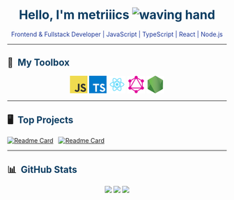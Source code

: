 <h1 align="center" style="color:#0a3d62;">
  Hello, I'm metriiics <img src="https://media.giphy.com/media/hvRJCLFzcasrR4ia7z/giphy.gif" alt="waving hand" height="30" />
</h1>

<p align="center" style="color:#1e3799;">
  Frontend & Fullstack Developer | JavaScript | TypeScript | React | Node.js
</p>

---

## 🧰 &nbsp;<span style="color:#0a3d62;">My Toolbox</span>

<p align="center">
  <code><img height="40" alt="javascript" src="https://raw.githubusercontent.com/github/explore/80688e429a7d4ef2fca1e82350fe8e3517d3494d/topics/javascript/javascript.png"></code>
  <code><img height="40" alt="typescript" src="https://raw.githubusercontent.com/github/explore/80688e429a7d4ef2fca1e82350fe8e3517d3494d/topics/typescript/typescript.png"></code>
  <code><img height="40" alt="react" src="https://raw.githubusercontent.com/github/explore/80688e429a7d4ef2fca1e82350fe8e3517d3494d/topics/react/react.png"></code>
  <code><img height="40" alt="graphql" src="https://raw.githubusercontent.com/github/explore/5c058a388828bb5fde0bcafd4bc867b5bb3f26f3/topics/graphql/graphql.png"></code>
  <code><img height="40" alt="nodejs" src="https://raw.githubusercontent.com/github/explore/80688e429a7d4ef2fca1e82350fe8e3517d3494d/topics/nodejs/nodejs.png"></code>    
</p>

---

## 🖥 &nbsp;<span style="color:#0a3d62;">Top Projects</span>

[![Readme Card](https://github-readme-stats.vercel.app/api/pin/?username=metriiics&repo=CRMProzdorovie&bg_color=0d1116&title_color=1e3799&text_color=3c6382&icon_color=0a3d62)](https://github.com/metriiics/CRMProzdorovie) &nbsp; 
[![Readme Card](https://github-readme-stats.vercel.app/api/pin/?username=metriiics&repo=love-lock-card&bg_color=0d1116&title_color=1e3799&text_color=3c6382&icon_color=0a3d62)](https://github.com/metriiics/love-lock-card)

---

## 📊 &nbsp;<span style="color:#0a3d62;">GitHub Stats</span>

<p align="center">
  <img height="160em" src="https://github-readme-stats.vercel.app/api?username=metriiics&show_icons=true&count_private=true&theme=dark&hide_border=true&bg_color=0d1116&title_color=1e3799&text_color=3c6382&icon_color=0a3d62" />
  <img height="160em" src="https://github-readme-stats.vercel.app/api/top-langs/?username=metriiics&layout=compact&hide_border=true&theme=dark&bg_color=0d1116&title_color=1e3799&text_color=3c6382&icon_color=0a3d62&langs_count=6" />
  <img src="https://github-readme-streak-stats.herokuapp.com?user=metriiics&theme=dark&hide_border=true&background=0d1116" />
</p>
